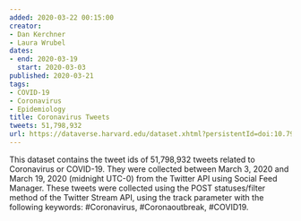 ```yaml
---
added: 2020-03-22 00:15:00
creator:
- Dan Kerchner
- Laura Wrubel
dates:
- end: 2020-03-19
  start: 2020-03-03
published: 2020-03-21
tags:
- COVID-19
- Coronavirus
- Epidemiology
title: Coronavirus Tweets
tweets: 51,798,932
url: https://dataverse.harvard.edu/dataset.xhtml?persistentId=doi:10.7910/DVN/LW0BTB
---
```


This dataset contains the tweet ids of 51,798,932 tweets related to Coronavirus or  COVID-19. They were collected between March 3, 2020 and March 19, 2020 (midnight UTC-0)  from the Twitter API using Social Feed Manager. These tweets were collected using the  POST statuses/filter method of the Twitter Stream API, using the track parameter with  the following keywords: #Coronavirus, #Coronaoutbreak, #COVID19.  
